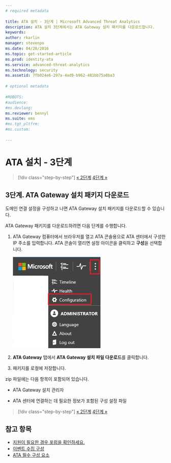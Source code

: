 ```yaml
---
# required metadata

title: ATA 설치 - 3단계 | Microsoft Advanced Threat Analytics
description: ATA 설치 3단계에서는 ATA Gateway 설치 패키지를 다운로드합니다.
keywords:
author: rkarlin
manager: stevenpo
ms.date: 04/28/2016
ms.topic: get-started-article
ms.prod: identity-ata
ms.service: advanced-threat-analytics
ms.technology: security
ms.assetid: 7fb024e6-297a-4ad9-b962-481bb75a0ba3

# optional metadata

#ROBOTS:
#audience:
#ms.devlang:
ms.reviewer: bennyl
ms.suite: ems
#ms.tgt_pltfrm:
#ms.custom:

---
```


# ATA 설치 - 3단계

>[!div class="step-by-step"]
[« 2단계](install-ata-step2.md)
[4단계 »](install-ata-step4.md)

## 3단계. ATA Gateway 설치 패키지 다운로드
도메인 연결 설정을 구성하고 나면 ATA Gateway 설치 패키지를 다운로드할 수 있습니다.

ATA Gateway 패키지를 다운로드하려면 다음 단계를 수행합니다.

1.  ATA Gateway 컴퓨터에서 브라우저를 열고 ATA 콘솔용으로 ATA 센터에서 구성한 IP 주소를 입력합니다. ATA 콘솔이 열리면 설정 아이콘을 클릭하고 **구성**을 선택합니다.

    ![ATA Gateway 구성 설정](media/ATA-config-icon.JPG)

2.  **ATA Gateway** 탭에서 **ATA Gateway 설치 파일 다운로드**를 클릭합니다.

3.  패키지를 로컬에 저장합니다.

zip 파일에는 다음 항목이 포함되어 있습니다.

-   ATA Gateway 설치 관리자

-   ATA 센터에 연결하는 데 필요한 정보가 포함된 구성 설정 파일


>[!div class="step-by-step"]
[« 2단계](install-ata-step2.md)
[4단계 »](install-ata-step4.md)

## 참고 항목

- [지원이 필요한 경우 포럼을 확인하세요.](https://social.technet.microsoft.com/Forums/security/en-US/home?forum=mata)
- [이벤트 수집 구성](/advanced-threat-analytics/plandesign/configure-event-collection)
- [ATA 필수 구성 요소](/advanced-threat-analytics/plandesign/ata-prerequisites)


<!--HONumber=Apr16_HO2-->


